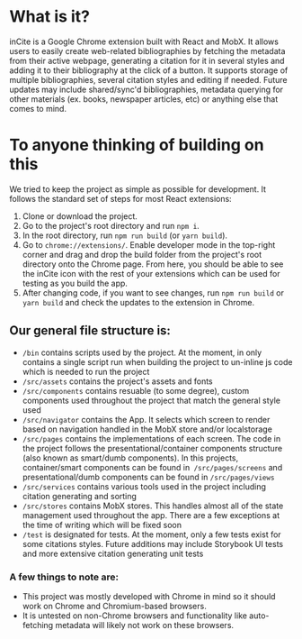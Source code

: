 # What is it?
inCite is a Google Chrome extension built with React and MobX. It allows users to easily create web-related bibliographies by fetching the metadata from their active webpage, generating a citation for it in several styles and adding it to their bibliography at the click of a button. It supports storage of multiple bibliographies, several citation styles and editing if needed. Future updates may include shared/sync'd bibliographies, metadata querying for other materials (ex. books, newspaper articles, etc) or anything else that comes to mind.

# To anyone thinking of building on this
We tried to keep the project as simple as possible for development. It follows the standard set of steps for most React extensions:

1. Clone or download the project.
2. Go to the project's root directory and run `npm i`.
3. In the root directory, run `npm run build` (or `yarn build`).
4. Go to `chrome://extensions/`. Enable developer mode in the top-right corner and drag and drop the build folder from the project's root directory onto the Chrome page. From here, you should be able to see the inCite icon with the rest of your extensions which can be used for testing as you build the app.
5. After changing code, if you want to see changes, run `npm run build` or `yarn build` and check the updates to the extension in Chrome.

## Our general file structure is:
- `/bin` contains scripts used by the project. At the moment, in only contains a single script run when building the project to un-inline js code which is needed to run the project
- `/src/assets` contains the project's assets and fonts
- `/src/components` contains resuable (to some degree), custom components used throughout the project that match the general style used
- `/src/navigator` contains the App. It selects which screen to render based on navigation handled in the MobX store and/or localstorage
- `/src/pages` contains the implementations of each screen. The code in the project follows the presentational/container components structure (also known as smart/dumb components). In this projects, container/smart components can be found in` /src/pages/screens` and presentational/dumb components can be found in `/src/pages/views`
- `/src/services` contains various tools used in the project including citation generating and sorting
- `/src/stores` contains MobX stores. This handles almost all of the state management used throughout the app. There are a few exceptions at the time of writing which will be fixed soon
- `/test` is designated for tests. At the moment, only a few tests exist for some citations styles. Future additions may include Storybook UI tests and more extensive citation generating unit tests

### A few things to note are:
- This project was mostly developed with Chrome in mind so it should work on Chrome and Chromium-based browsers.
- It is untested on non-Chrome browsers and functionality like auto-fetching metadata will likely not work on these browsers.